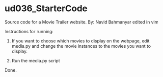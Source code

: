 # ud036_StarterCode
Source code for a Movie Trailer website.
By: Navid Bahmanyar
edited in vim

Instructions for running:

1. If you want to choose which movies to display on the webpage, edit media.py and change the movie instances to the movies you want to display.

2. Run the media.py script

Done.
